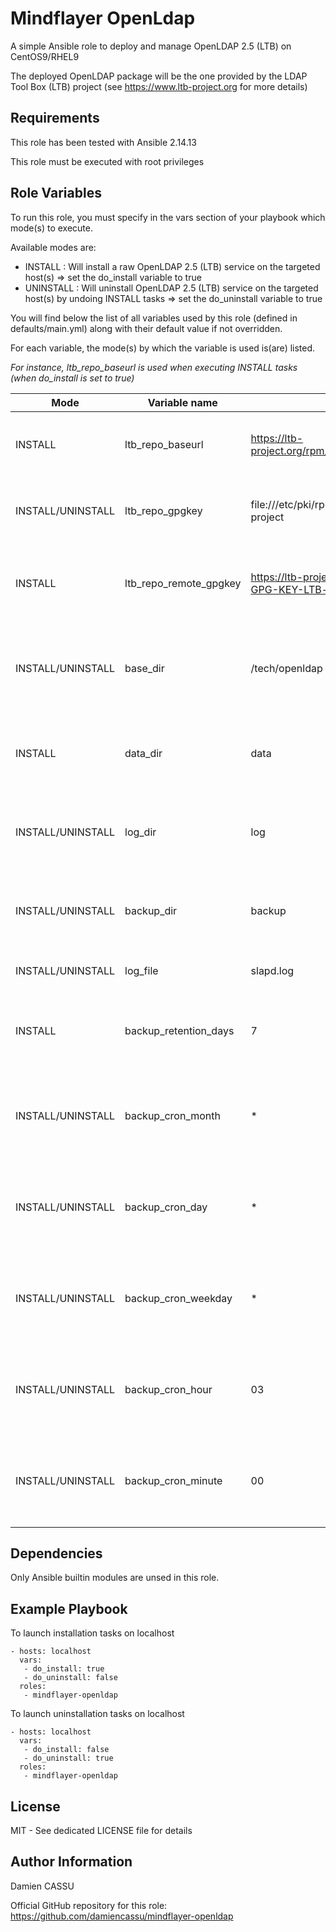 Mindflayer OpenLdap
=========

A simple Ansible role to deploy and manage OpenLDAP 2.5 (LTB) on CentOS9/RHEL9

The deployed OpenLDAP package will be the one provided by the LDAP Tool Box (LTB) project (see https://www.ltb-project.org for more details)

Requirements
------------

This role has been tested with Ansible 2.14.13

This role must be executed with root privileges

Role Variables
--------------

To run this role, you must specify in the vars section of your playbook which mode(s) to execute.

Available modes are:

* INSTALL : Will install a raw OpenLDAP 2.5 (LTB) service on the targeted host(s) =>  set the do_install variable to true
* UNINSTALL : Will uninstall OpenLDAP 2.5 (LTB) service on the targeted host(s) by undoing INSTALL tasks => set the do_uninstall variable to true 

You will find below the list of all variables used by this role (defined in defaults/main.yml) along with their default value if not overridden.

For each variable, the mode(s) by which the variable is used is(are) listed.

_For instance, ltb_repo_baseurl is used when executing INSTALL tasks (when do_install is set to true)_

| Mode | Variable name | Default value | Description |
| ---- | ------------- | ------------- | ----------- |
| INSTALL | ltb_repo_baseurl | https://ltb-project.org/rpm/openldap25/$releasever/$basearch | LTB Repo base url to configure in yum repo file |
| INSTALL/UNINSTALL | ltb_repo_gpgkey | file:///etc/pki/rpm-gpg/RPM-GPG-KEY-LTB-project | Local path where the LTB Repo GPG key is stored |
| INSTALL | ltb_repo_remote_gpgkey | https://ltb-project.org/documentation/\_static/RPM-GPG-KEY-LTB-project | Remote URL where the LTB Repo GPG key can be downloaded |
| INSTALL/UNINSTALL | base_dir | /tech/openldap | Root directory tree name where slapd directories will be created |
| INSTALL | data_dir | data | Name of the directory which will contain slapd mdb database |
| INSTALL/UNINSTALL | log_dir | log | Name of the directory which will contain slapd log files |
| INSTALL/UNINSTALL | backup_dir | backup | Name of the directory which will contain slapd backups |
| INSTALL/UNINSTALL | log_file | slapd.log | Name of the slapd log file |
| INSTALL | backup_retention_days | 7 | Number of days to keep old backups before their deletion |
| INSTALL/UNINSTALL | backup_cron_month | * | Month cron metric to configure slapd conf and data backup scheduling |
| INSTALL/UNINSTALL | backup_cron_day | * | Day cron metric to configure slapd conf and data backup scheduling |
| INSTALL/UNINSTALL | backup_cron_weekday | * | Weekday cron metric to configure slapd conf and data backup scheduling |
| INSTALL/UNINSTALL | backup_cron_hour | 03 | Hour cron metric to configure slapd conf and data backup scheduling |
| INSTALL/UNINSTALL | backup_cron_minute | 00 | Minute cron metric to configure slapd conf and data backup scheduling |


Dependencies
------------

Only Ansible builtin modules are unsed in this role.

Example Playbook
----------------

To launch installation tasks on localhost

```
- hosts: localhost
  vars:
   - do_install: true
   - do_uninstall: false
  roles:
   - mindflayer-openldap
```

To launch uninstallation tasks on localhost

```
- hosts: localhost
  vars:
   - do_install: false
   - do_uninstall: true
  roles:
   - mindflayer-openldap
```


License
-------

MIT - See dedicated LICENSE file for details

Author Information
------------------

Damien CASSU

Official GitHub repository for this role: https://github.com/damiencassu/mindflayer-openldap

